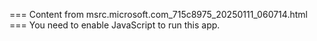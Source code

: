 === Content from msrc.microsoft.com_715c8975_20250111_060714.html ===
You need to enable JavaScript to run this app.
